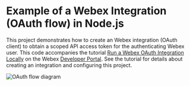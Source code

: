 # Example of a Webex Integration (OAuth flow) in Node.js

This project demonstrates how to create an Webex integration (OAuth client) to obtain
a scoped API access token for the authenticating Webex user. This code accompanies the tutorial [Run a Webex OAuth Integration Locally](https://developer.webex.com/docs/run-an-oauth-integration) on the Webex [Developer Portal](https://developer.webex.com). See the tutorial for details about creating an integration and configuring this project.

![OAuth flow diagram](https://images.contentstack.io/v3/assets/bltd74e2c7e18c68b20/blt79c791c28d707a47/636c28e10b52047adbb942a7/brand_new_flow.png)
